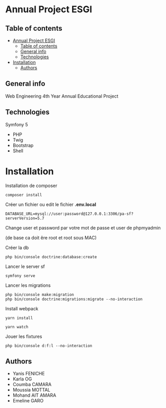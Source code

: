 # Annual Project ESGI

## Table of contents

- [Annual Project ESGI](#annual-project-esgi)
  - [Table of contents](#table-of-contents)
  - [General info](#general-info)
  - [Technologies](#technologies)
- [Installation](#installation)
  - [Authors](#authors)

## General info

Web Engineering 4th Year Annual Educational Project

## Technologies

Symfony 5

- PHP
- Twig
- Bootstrap
- Shell

# Installation

Installation de composer

```
composer install
```

Créer un fichier ou edit le fichier **.env.local**

```
DATABASE_URL=mysql://user:password@127.0.0.1:3306/pa-sf?serverVersion=5.7
```

Change user et password par votre mot de passe et user de phpmyadmin

(de base ca doit êre root et root sous MAC)

Créer la db

```
php bin/console doctrine:database:create
```

Lancer le server sf

```
symfony serve
```

Lancer les migrations

```
php bin/console make:migration
php bin/console doctrine:migrations:migrate --no-interaction
```

Install webpack

```
yarn install
```

```
yarn watch
```

Jouer les fixtures

```
php bin/console d:f:l --no-interaction
```

## Authors

- Yanis FENICHE
- Karla OG
- Coumba CAMARA
- Moussia MOTTAL
- Mohand AIT AMARA
- Emeline GARO
